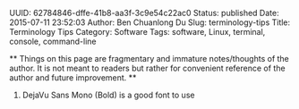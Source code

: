 UUID: 62784846-dffe-41b8-aa3f-3c9e54c22ac0
Status: published
Date: 2015-07-11 23:52:03
Author: Ben Chuanlong Du
Slug: terminology-tips
Title: Terminology Tips
Category: Software
Tags: software, Linux, terminal, console, command-line

**
Things on this page are
fragmentary and immature notes/thoughts of the author.
It is not meant to readers
but rather for convenient reference of the author and future improvement.
**

1. DejaVu Sans Mono (Bold) is a good font to use 
